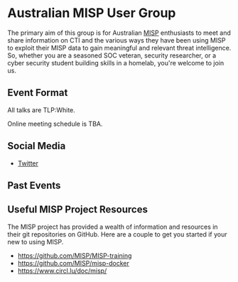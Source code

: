 # Australian MISP User Group

The primary aim of this group is for Australian [MISP](https://www.misp-project.org) enthusiasts to meet and share information on CTI and the various ways they have been using MISP to exploit their MISP data to gain meaningful and relevant threat intelligence.  So, whether you are a seasoned SOC veteran, security researcher, or a cyber security student building skills in a homelab, you're welcome to join us.

## Event Format

All talks are TLP:White.

Online meeting schedule is TBA.

## Social Media

 - [Twitter](https://twitter.com/auMISP)

## Past Events

## Useful MISP Project Resources

The MISP project has provided a wealth of information and resources in their git repositories on GitHub. Here are a couple to get you started if your new to using MISP.

* https://github.com/MISP/MISP-training
* https://github.com/MISP/misp-docker
* https://www.circl.lu/doc/misp/
